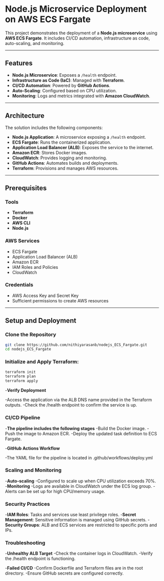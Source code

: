 # Node.js Microservice Deployment on AWS ECS Fargate

This project demonstrates the deployment of a **Node.js microservice** using **AWS ECS Fargate**. It includes CI/CD automation, infrastructure as code, auto-scaling, and monitoring.

---

## Features

- **Node.js Microservice**: Exposes a `/health` endpoint.
- **Infrastructure as Code (IaC)**: Managed with **Terraform**.
- **CI/CD Automation**: Powered by **GitHub Actions**.
- **Auto-Scaling**: Configured based on CPU utilization.
- **Monitoring**: Logs and metrics integrated with **Amazon CloudWatch**.

---

## Architecture

The solution includes the following components:

- **Node.js Application**: A microservice exposing a `/health` endpoint.
- **ECS Fargate**: Runs the containerized application.
- **Application Load Balancer (ALB)**: Exposes the service to the internet.
- **Amazon ECR**: Stores Docker images.
- **CloudWatch**: Provides logging and monitoring.
- **GitHub Actions**: Automates builds and deployments.
- **Terraform**: Provisions and manages AWS resources.

---

## Prerequisites

### Tools
- **Terraform** 
- **Docker**
- **AWS CLI**
- **Node.js** 

### AWS Services
- ECS Fargate
- Application Load Balancer (ALB)
- Amazon ECR
- IAM Roles and Policies
- CloudWatch

### Credentials
- AWS Access Key and Secret Key
- Sufficient permissions to create AWS resources

---

## Setup and Deployment

###  Clone the Repository
```bash
git clone https://github.com/nithiyarasanb/nodejs_ECS_Fargate.git
cd nodejs_ECS_Fargate
```

###  Initialize and Apply Terraform:
```bash
terraform init
terraform plan
terraform apply
```

-**Verify Deployment**

-Access the application via the ALB DNS name provided in the Terraform outputs.
-Check the /health endpoint to confirm the service is up.

###  CI/CD Pipeline

-**The pipeline includes the following stages**
-Build the Docker image.
-Push the image to Amazon ECR.
-Deploy the updated task definition to ECS Fargate.

-**GitHub Actions Workflow**

-The YAML file for the pipeline is located in .github/workflows/deploy.yml

### Scaling and Monitoring

-**Auto-scaling**
-Configured to scale up when CPU utilization exceeds 70%.
-**Monitoring**
-Logs are available in CloudWatch under the ECS log group.
-Alerts can be set up for high CPU/memory usage.

### Security Practices

-**IAM Roles**: Tasks and services use least privilege roles.
-**Secret Management**: Sensitive information is managed using GitHub secrets.
-**Security Groups**: ALB and ECS services are restricted to specific ports and IPs.

### Troubleshooting

-**Unhealthy ALB Target**
-Check the container logs in CloudWatch.
-Verify the /health endpoint is functioning.

-**Failed CI/CD**
-Confirm Dockerfile and Terraform files are in the root directory.
-Ensure GitHub secrets are configured correctly.

